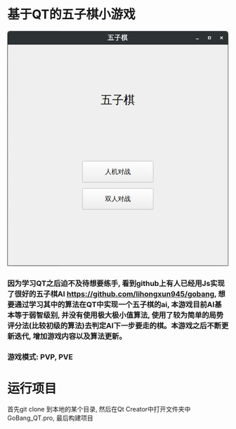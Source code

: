 # 基于QT的五子棋小游戏

![截图](./img/screenshot0.jpg)

### 因为学习QT之后迫不及待想要练手, 看到github上有人已经用Js实现了很好的五子棋AI https://github.com/lihongxun945/gobang, 想要通过学习其中的算法在QT中实现一个五子棋的ai, 本游戏目前AI基本等于弱智级别, 并没有使用极大极小值算法, 使用了较为简单的局势评分法(比较初级的算法)去判定AI下一步要走的棋。本游戏之后不断更新迭代, 增加游戏内容以及算法更新。

### 游戏模式: PVP, PVE

# 运行项目

首先git clone 到本地的某个目录, 然后在Qt Creator中打开文件夹中GoBang_QT.pro, 最后构建项目